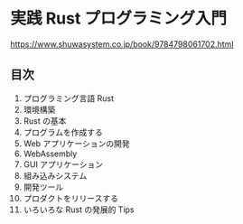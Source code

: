 # 実践 Rust プログラミング入門

https://www.shuwasystem.co.jp/book/9784798061702.html

## 目次

1. プログラミング言語 Rust
2. 環境構築
3. Rust の基本
4. プログラムを作成する
5. Web アプリケーションの開発
6. WebAssembly
7. GUI アプリケーション
8. 組み込みシステム
9. 開発ツール
10. プロダクトをリリースする
11. いろいろな Rust の発展的 Tips
